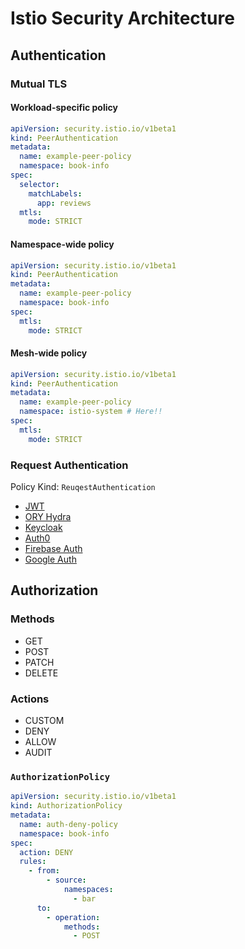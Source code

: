 # Istio Security Architecture

## Authentication

### Mutual TLS

#### Workload-specific policy

```yaml
apiVersion: security.istio.io/v1beta1
kind: PeerAuthentication
metadata:
  name: example-peer-policy
  namespace: book-info
spec:
  selector:
    matchLabels:
      app: reviews
  mtls:
    mode: STRICT
```

#### Namespace-wide policy

```yaml
apiVersion: security.istio.io/v1beta1
kind: PeerAuthentication
metadata:
  name: example-peer-policy
  namespace: book-info
spec:
  mtls:
    mode: STRICT
```

#### Mesh-wide policy

```yaml
apiVersion: security.istio.io/v1beta1
kind: PeerAuthentication
metadata:
  name: example-peer-policy
  namespace: istio-system # Here!!
spec:
  mtls:
    mode: STRICT
```

### Request Authentication

Policy Kind: `ReuqestAuthentication`

- [JWT](https://jwt.io)
- [ORY Hydra](https://www.ory.sh)
- [Keycloak](https://www.keycloak.org)
- [Auth0](https://auth0.com)
- [Firebase Auth](https://firebase.google.com/docs/auth/)
- [Google Auth](https://developers.google.com/identity/openid-connect/openid-connect)

## Authorization

### Methods

- GET
- POST
- PATCH
- DELETE

### Actions

- CUSTOM
- DENY
- ALLOW
- AUDIT

### `AuthorizationPolicy`

```yaml
apiVersion: security.istio.io/v1beta1
kind: AuthorizationPolicy
metadata:
  name: auth-deny-policy
  namespace: book-info
spec:
  action: DENY
  rules:
    - from:
        - source:
            namespaces:
              - bar
      to:
        - operation:
            methods:
              - POST
```
